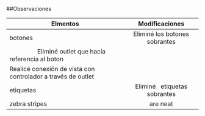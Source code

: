 ##Observaciones

| Elmentos      | Modificaciones | 
| ------------- |:-------------:| 
| botones       | Eliminé los botones sobrantes |           
                  Eliminé outlet que hacía referencia al boton |
                  Realicé conexión de vista con controlador a través de outlet|
| etiquetas     | Eliminé   etiquetas sobrantes  |
| zebra stripes | are neat      | 
